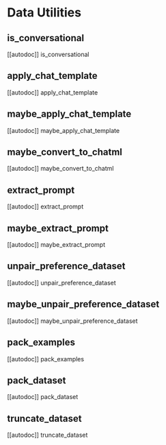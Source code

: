 # Data Utilities

## is_conversational

[[autodoc]] is_conversational

## apply_chat_template

[[autodoc]] apply_chat_template

## maybe_apply_chat_template

[[autodoc]] maybe_apply_chat_template

## maybe_convert_to_chatml
    
[[autodoc]] maybe_convert_to_chatml

## extract_prompt

[[autodoc]] extract_prompt

## maybe_extract_prompt

[[autodoc]] maybe_extract_prompt

## unpair_preference_dataset

[[autodoc]] unpair_preference_dataset

## maybe_unpair_preference_dataset

[[autodoc]] maybe_unpair_preference_dataset

## pack_examples

[[autodoc]] pack_examples

## pack_dataset

[[autodoc]] pack_dataset

## truncate_dataset

[[autodoc]] truncate_dataset
